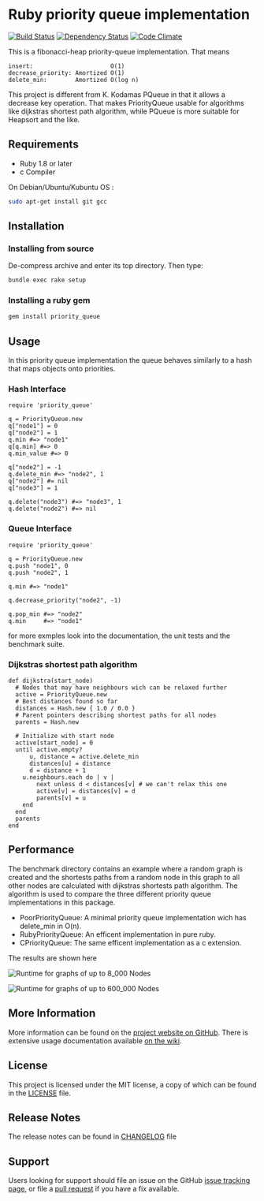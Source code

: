 # Ruby priority queue implementation

[![Build Status](https://travis-ci.org/ldonnet/priority_queue.png)](http://travis-ci.org/ldonnet/priority_queue?branch=master) [![Dependency Status](https://gemnasium.com/ldonnet/priority_queue.png)](https://gemnasium.com/ldonnet/priority_queue) [![Code Climate](https://codeclimate.com/github/ldonnet/priority_queue.png)](https://codeclimate.com/github/ldonnet/priority_queue)

This is a fibonacci-heap priority-queue implementation. That means

    insert:                      O(1)
    decrease_priority: Amortized O(1)
    delete_min:        Amortized O(log n)

This project is different from K. Kodamas PQueue in that it allows a decrease
key operation.  That makes PriorityQueue usable for algorithms like dijkstras
shortest path algorithm, while PQueue is more suitable for Heapsort and the
like.

## Requirements
 * Ruby 1.8 or later
 * c Compiler

On Debian/Ubuntu/Kubuntu OS : 
```sh
sudo apt-get install git gcc
```

## Installation

### Installing from source

De-compress archive and enter its top directory.
Then type:

```sh
bundle exec rake setup
```

### Installing a ruby gem

```sh
gem install priority_queue
```
 
## Usage

In this priority queue implementation the queue behaves similarly to a hash
that maps objects onto priorities.

### Hash Interface
    require 'priority_queue'

    q = PriorityQueue.new
    q["node1"] = 0
    q["node2"] = 1
    q.min #=> "node1"
    q[q.min] #=> 0
    q.min_value #=> 0

    q["node2"] = -1
    q.delete_min #=> "node2", 1
    q["node2"] #= nil
    q["node3"] = 1

    q.delete("node3") #=> "node3", 1
    q.delete("node2") #=> nil


### Queue Interface
    require 'priority_queue'

    q = PriorityQueue.new
    q.push "node1", 0 
    q.push "node2", 1

    q.min #=> "node1"

    q.decrease_priority("node2", -1)

    q.pop_min #=> "node2"
    q.min     #=> "node1"

for more exmples look into the documentation, the unit tests and the benchmark
suite.

### Dijkstras shortest path algorithm
    def dijkstra(start_node)
      # Nodes that may have neighbours wich can be relaxed further
      active = PriorityQueue.new         
      # Best distances found so far
      distances = Hash.new { 1.0 / 0.0 } 
      # Parent pointers describing shortest paths for all nodes
      parents = Hash.new                 

      # Initialize with start node
      active[start_node] = 0
      until active.empty?
	      u, distance = active.delete_min
	      distances[u] = distance
	      d = distance + 1
  	    u.neighbours.each do | v |
	        next unless d < distances[v] # we can't relax this one
	        active[v] = distances[v] = d
	        parents[v] = u
       	end    
      end
      parents
    end

## Performance
The benchmark directory contains an example where a random graph is created and
the shortests paths from a random node in this graph to all other nodes are
calculated with dijkstras shortests path algorithm. The algorithm is used to
compare the three different priority queue implementations in this package.

  * PoorPriorityQueue: A minimal priority queue implementation wich has
    delete_min in O(n).
  * RubyPriorityQueue: An efficent implementation in pure ruby.
  * CPriorityQueue: The same efficent implementation as a c extension.
  
The results are shown here

![Runtime for graphs of up to 8_000 Nodes](doc/compare_small.png "Runtime for graphs of up to 8_000 Nodes")

![Runtime for graphs of up to 600_000 Nodes](doc/compare_big.png "Runtime for graphs of up to 600_000 Nodes")

More Information
----------------

More information can be found on the [project website on GitHub](.).
There is extensive usage documentation available [on the wiki](../../wiki).

License
-------

This project is licensed under the MIT license, a copy of which can be found in the [LICENSE](./LICENSE.md) file.

Release Notes
-------------

The release notes can be found in [CHANGELOG](./CHANGELOG.md) file

Support
-------

Users looking for support should file an issue on the GitHub [issue tracking page](../../issues), or file a [pull request](../../pulls) if you have a fix available.
